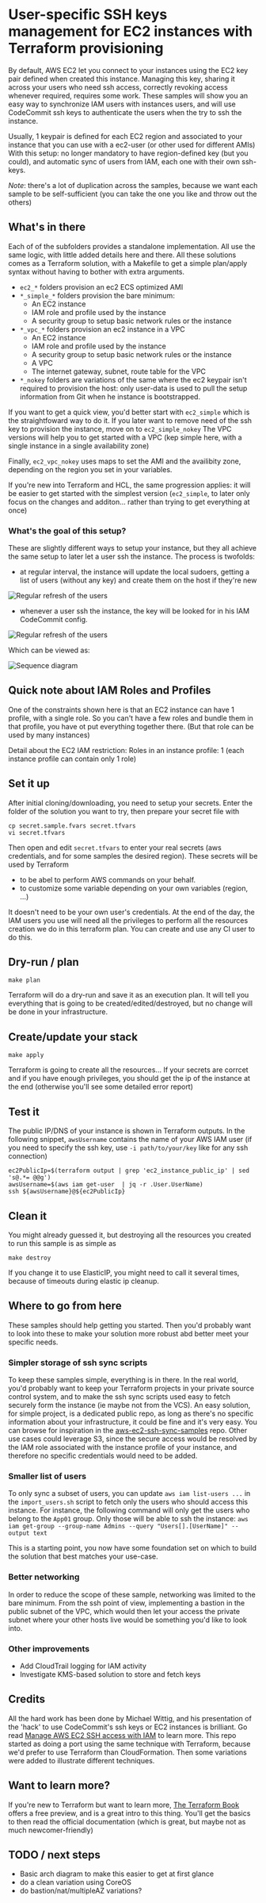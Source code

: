 # User-specific SSH keys management for EC2 instances with Terraform provisioning

By default, AWS EC2 let you connect to your instances using the EC2 key pair defined when created this instance. 
Managing this key, sharing it across your users who need ssh access, correctly revoking access whenever required, requires some work. 
These samples will show you an easy way to synchronize IAM users with instances users, and will use CodeCommit ssh keys to authenticate the users when the try to ssh the instance. 


Usually, 1 keypair is defined for each EC2 region and associated to your instance that you can use with a ec2-user (or other used for different AMIs)
With this setup: no longer mandatory to have region-defined key (but you could), and automatic sync of users from IAM, each one with their own ssh-keys.

_Note_: there's a lot of duplication across the samples, because we want each sample to be self-sufficient (you can take the one you like and throw out the others)


## What's in there

Each of of the subfolders provides a standalone implementation. All use the same logic, with little added details here and there.
All these solutions comes as a Terraform solution, with a Makefile to get a simple plan/apply syntax without having to bother with extra arguments.

- `ec2_*` folders provision an ec2 ECS optimized AMI
- `*_simple_*` folders provision the bare minimum: 
    - An EC2 instance
    - IAM role and profile used by the instance 
    - A security group to setup basic network rules or the instance
- `*_vpc_*` folders provision an ec2 instance in a VPC
    - An EC2 instance
    - IAM role and profile used by the instance 
    - A security group to setup basic network rules or the instance
    - A VPC
    - The internet gateway, subnet, route table for the VPC 
- `*_nokey` folders are variations of the same where the ec2 keypair isn't required to provision the host: only user-data is used to pull the setup information from Git when he instance is bootstrapped.
   
   
If you want to get a quick view, you'd better start with `ec2_simple` which is the straightfoward way to do it.
If you later want to remove need of the ssh key to provision the instance, move on to `ec2_simple_nokey`
The VPC versions will help you to get started with a VPC (kep simple here, with a single instance in a single availability zone)

Finally, `ec2_vpc_nokey` uses maps to set the AMI and the availibity zone, depending on the region you set in your variables. 

If you're new into Terraform and HCL, the same progression applies: it will be easier to get started with the simplest version (`ec2_simple`, to later only focus on the changes and additon... rather than trying to get everything at once)


### What's the goal of this setup?

These are slightly different ways to setup your instance, but they all achieve the same setup to later let a user ssh the instance.
The process is twofolds:

- at regular interval, the instance will update the local sudoers, getting a list of users (without any key) and create them on the host if they're new

![Regular refresh of the users](docs/aws-entities-1.png)

- whenever a user ssh the instance, the key will be looked for in his IAM CodeCommit config.

![Regular refresh of the users](docs/aws-entities-2.png)


Which can be viewed as:

![Sequence diagram](docs/sequence.png)


## Quick note about IAM Roles and Profiles

One of the constraints shown here is that an EC2 instance can have 1 profile, with a single role. So you can't have a few roles and bundle them in that profile, you have ot put everything together there. (But that role can be used by many instances)

Detail about the EC2 IAM restriction: Roles in an instance profile: 1 (each instance profile can contain only 1 role)


## Set it up

After initial cloning/downloading, you need to setup your secrets.
Enter the folder of the solution you want to try, then prepare your secret file with

    cp secret.sample.fvars secret.tfvars
    vi secret.tfvars

Then open and edit `secret.tfvars` to enter your real secrets (aws credentials, and for some samples the desired region).
These secrets will be used by Terraform 
- to be abel to perform AWS commands on your behalf.
- to customize some variable depending on your own variables (region, ...)

It doesn't need to be your own user's credentials. 
At the end of the day, the IAM users you use will need all the privileges to perform all the resources creation we do in this terraform plan. You can create and use any CI user to do this.


## Dry-run / plan

    make plan

Terraform will do a dry-run and save it as an execution plan. It will tell you everything that is going to be created/edited/destroyed, but no change will be done in your infrastructure.


## Create/update your stack

    make apply

Terraform is going to create all the resources... If your secrets are corrcet and if you have enough privileges, you should get the ip of the instance at the end (otherwise you'll see some detailed error report)


## Test it

The public IP/DNS of your instance is shown in Terraform outputs. In the following snippet, `awsUsername` contains the name of your AWS IAM user (if you need to specify the ssh key, use `-i path/to/your/key` like for any ssh connection)

    ec2PublicIp=$(terraform output | grep 'ec2_instance_public_ip' | sed 's@.*= @@g')
    awsUsername=$(aws iam get-user  | jq -r .User.UserName)
    ssh ${awsUsername}@${ec2PublicIp}


## Clean it

You might already guessed it, but destroying all the resources you created to run this sample is as simple as 

    make destroy
    
If you change it to use ElasticIP, you might need to call it several times, because of timeouts during elastic ip cleanup. 


## Where to go from here


These samples should help getting you started. Then you'd probably want to look into these to make your solution more robust abd better meet your specific needs.

### Simpler storage of ssh sync scripts

To keep these samples simple, everything is in there. In the real world, you'd probably want to keep your Terraform projects in your private source control system, and to make the ssh sync scripts used easy to fetch securely form the instance (ie maybe not from the VCS). 
An easy solution, for simple project, is a dedicated public repo, as long as there's no specific information about your infrastructure, it could be fine and it's very easy. You can browse for inspiration in the [aws-ec2-ssh-sync-samples](https://github.com/sportebois/aws-ec2-ssh-sync-samples) repo.
Other use cases could leverage S3, since the secure access would be resolved by the IAM role associated with the instance profile of your instance, and therefore no specific credentials would need to be added.

### Smaller list of users

To only sync a subset of users, you can update `aws iam list-users ...` in  the `import_users.sh` script to fetch only the users who should access this instance. 
For instance, the following command will only get the users who belong to the `App01` group. Only those will be able to ssh the instance:
    `aws iam get-group --group-name Admins --query "Users[].[UserName]" --output text`

This is a starting point, you now have some foundation set on which to build the solution that best matches your use-case. 


### Better networking

In order to reduce the scope of these sample, networking was limited to the bare minimum.
From the ssh point of view, implementing a bastion in the public subnet of the VPC, which would then let your access the private subnet where your other hosts live would be something you'd like to look into.


### Other improvements

- Add CloudTrail logging for IAM activity
- Investigate KMS-based solution to store and fetch keys


## Credits

All the hard work has been done by Michael Wittig, and his presentation of the 'hack' to use CodeCommit's ssh keys or EC2 instances is brilliant. 
Go read [Manage AWS EC2 SSH access with IAM](https://cloudonaut.io/manage-aws-ec2-ssh-access-with-iam/) to learn more.
This repo started as doing a port using the same technique with Terraform, because we'd prefer to use Terraform than CloudFormation. Then some variations were added to illustrate different techniques. 


## Want to learn more?

If you're new to Terraform but want to learn more, [The Terraform Book](https://terraformbook.com) offers a free preview, and is a great intro to this thing. You'll get the basics to then read the official documentation (which is great, but maybe not as much newcomer-friendly) 


## TODO / next steps

- Basic arch diagram to make this easier to get at first glance
- do a clean variation using CoreOS
- do bastion/nat/multipleAZ variations? 
 